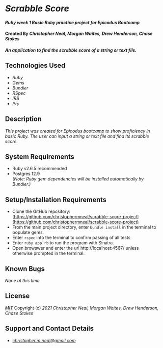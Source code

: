# _Scrabble Score_

#### _Ruby week 1 Basic Ruby practice project for Epicodus Bootcamp_
#### Created By _**Christopher Neal, Morgan Waites, Drew Henderson, Chase Stokes**_

#### _An application to find the scrabble score of a string or text file._

## Technologies Used

* _Ruby_
* _Gems_
* _Bundler_
* _RSpec_
* _IRB_
* _Pry_

## Description

_This project was created for Epicodus bootcamp to show proficiency in basic Ruby. The user can input a string or text file and find its scrabble score._

## System Requirements

* Ruby v2.6.5 recommended
* Postgres 12.9  
_(Note: Ruby gem dependencies will be installed automatically by Bundler.)_

## Setup/Installation Requirements

* Clone the GitHub repository: [https://github.com/christophermneal/scrabble-score-project](https://github.com/christophermneal/scrabble-score-project)
* From the main project directory, enter `bundle install` in the terminal to populate gems.
* Enter `rspec` into the terminal to confirm passing of all tests.
* Enter `ruby app.rb` to run the program with Sinatra.
* Open browswer and enter the url http://localhost:4567/ unless otherwise prompted in the terminal.

## Known Bugs

_None at this time_

## License

_[MIT](https://opensource.org/licenses/MIT)_
Copyright (c) _2021_ _Christopher Neal, Morgan Waites, Drew Henderson, Chase Stokes_

## Support and Contact Details
* _[christopher.m.neal@gmail.com](mailto:christopher.m.neal@gmail.com)_
